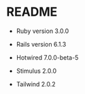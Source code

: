 # README

* Ruby version 3.0.0

* Rails version 6.1.3

* Hotwired 7.0.0-beta-5

* Stimulus 2.0.0

* Tailwind 2.0.2


